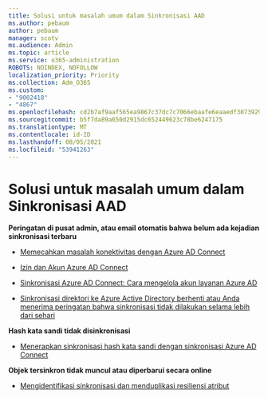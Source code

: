 ```yaml
---
title: Solusi untuk masalah umum dalam Sinkronisasi AAD
ms.author: pebaum
author: pebaum
manager: scotv
ms.audience: Admin
ms.topic: article
ms.service: o365-administration
ROBOTS: NOINDEX, NOFOLLOW
localization_priority: Priority
ms.collection: Adm_O365
ms.custom:
- "9002418"
- "4867"
ms.openlocfilehash: cd2b7af9aaf565ea9867c37dc7c7066ebaafe6eaaedf307392919aefc03b11a2
ms.sourcegitcommit: b5f7da89a650d2915dc652449623c78be6247175
ms.translationtype: MT
ms.contentlocale: id-ID
ms.lasthandoff: 08/05/2021
ms.locfileid: "53941263"
---
```

# <a name="solutions-to-common-aad-synchronization-problems"></a>Solusi untuk masalah umum dalam Sinkronisasi AAD

**Peringatan di pusat admin, atau email otomatis bahwa belum ada kejadian sinkronisasi terbaru**

- [Memecahkan masalah konektivitas dengan Azure AD Connect](https://docs.microsoft.com/azure/active-directory/hybrid/tshoot-connect-connectivity)

- [Izin dan Akun Azure AD Connect](https://go.microsoft.com/fwlink/p/?LinkId=820598)

- [Sinkronisasi Azure AD Connect: Cara mengelola akun layanan Azure AD](https://docs.microsoft.com/azure/active-directory/hybrid/how-to-connect-azureadaccount)

- [Sinkronisasi direktori ke Azure Active Directory berhenti atau Anda menerima peringatan bahwa sinkronisasi tidak dilakukan selama lebih dari sehari](https://support.microsoft.com/help/2882421/directory-synchronization-to-azure-active-directory-stops-or-you-re-warned-that-sync-hasn-t-registered-in-more-than-a-day)
 
**Hash kata sandi tidak disinkronisasi**

- [Menerapkan sinkronisasi hash kata sandi dengan sinkronisasi Azure AD Connect](https://docs.microsoft.com/azure/active-directory/hybrid/how-to-connect-password-hash-synchronization)

**Objek tersinkron tidak muncul atau diperbarui secara online**

- [Mengidentifikasi sinkronisasi dan menduplikasi resiliensi atribut](https://docs.microsoft.com/azure/active-directory/hybrid/how-to-connect-syncservice-duplicate-attribute-resiliency)
